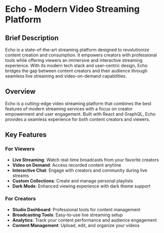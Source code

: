 # Echo - Modern Video Streaming Platform

## Brief Description
Echo is a state-of-the-art streaming platform designed to revolutionize content creation and consumption. It empowers creators with professional tools while offering viewers an immersive and interactive streaming experience. With its modern tech stack and user-centric design, Echo bridges the gap between content creators and their audience through seamless live streaming and video-on-demand capabilities.

## Overview

Echo is a cutting-edge video streaming platform that combines the best features of modern streaming services with a focus on creator empowerment and user engagement. Built with React and GraphQL, Echo provides a seamless experience for both content creators and viewers.

## Key Features

### For Viewers
- **Live Streaming**: Watch real-time broadcasts from your favorite creators
- **Video on Demand**: Access recorded content anytime
- **Interactive Chat**: Engage with creators and community during live streams
- **Custom Collections**: Create and manage personal playlists
- **Dark Mode**: Enhanced viewing experience with dark theme support

### For Creators
- **Studio Dashboard**: Professional tools for content management
- **Broadcasting Tools**: Easy-to-use live streaming setup
- **Analytics**: Track your content performance and audience engagement
- **Content Management**: Upload, edit, and organize your videos

